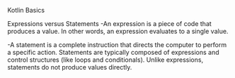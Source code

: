 Kotlin Basics

Expressions versus Statements
-An expression is a piece of code that produces a value. 
In other words, an expression evaluates to a single value. 


-A statement is a complete instruction that directs the computer to perform a specific action. 
Statements are typically composed of expressions and control structures (like loops and conditionals). 
Unlike expressions, statements do not produce values directly. 

